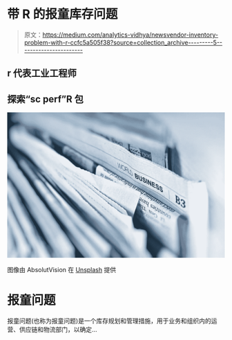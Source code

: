 # 带 R 的报童库存问题

> 原文：<https://medium.com/analytics-vidhya/newsvendor-inventory-problem-with-r-ccfc5a505f38?source=collection_archive---------5----------------------->

## r 代表工业工程师

## 探索“sc perf”R 包

![](img/ede4898bd7a309dcf025407f021d4aa4.png)

图像由 AbsolutVision 在 [Unsplash](https://unsplash.com/photos/WYd_PkCa1BY) 提供

# 报童问题

报童问题(也称为报童问题)是一个库存规划和管理措施，用于业务和组织内的运营、供应链和物流部门，以确定…